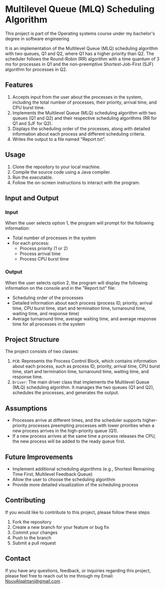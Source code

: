 # Multilevel Queue (MLQ) Scheduling Algorithm
This project is part of the Operating systems course under my bachelor's degree in software engineering

It is an implementation of the Multilevel Queue (MLQ) scheduling algorithm with two queues, Q1 and Q2, where Q1 has a higher priority than Q2. The scheduler follows the Round-Robin (RR) algorithm with a time quantum of 3 ms for processes in Q1 and the non-preemptive Shortest-Job-First (SJF) algorithm for processes in Q2.

## Features

1. Accepts input from the user about the processes in the system, including the total number of processes, their priority, arrival time, and CPU burst time.
2. Implements the Multilevel Queue (MLQ) scheduling algorithm with two queues (Q1 and Q2) and their respective scheduling algorithms (RR for Q1 and SJF for Q2).
3. Displays the scheduling order of the processes, along with detailed information about each process and different scheduling criteria.
4. Writes the output to a file named "Report.txt".

## Usage

1. Clone the repository to your local machine.
2. Compile the source code using a Java compiler.
3. Run the executable.
4. Follow the on-screen instructions to interact with the program.

## Input and Output

### Input
When the user selects option 1, the program will prompt for the following information:
- Total number of processes in the system
- For each process:
  - Process priority (1 or 2)
  - Process arrival time
  - Process CPU burst time

### Output
When the user selects option 2, the program will display the following information on the console and in the "Report.txt" file:
- Scheduling order of the processes
- Detailed information about each process (process ID, priority, arrival time, CPU burst time, start and termination time, turnaround time, waiting time, and response time)
- Average turnaround time, average waiting time, and average response time for all processes in the system

## Project Structure

The project consists of two classes:
1. `PCB`: Represents the Process Control Block, which contains information about each process, such as process ID, priority, arrival time, CPU burst time, start and termination time, turnaround time, waiting time, and response time.
2. `Driver`: The main driver class that implements the Multilevel Queue (MLQ) scheduling algorithm. It manages the two queues (Q1 and Q2), schedules the processes, and generates the output.

## Assumptions
- Processes arrive at different times, and the scheduler supports higher-priority processes preempting processes with lower priorities when a new process arrives in the high-priority queue (Q1).
- If a new process arrives at the same time a process releases the CPU, the new process will be added to the ready queue first.

## Future Improvements
- Implement additional scheduling algorithms (e.g., Shortest Remaining Time First, Multilevel Feedback Queue)
- Allow the user to choose the scheduling algorithm
- Provide more detailed visualization of the scheduling process

## Contributing
If you would like to contribute to this project, please follow these steps:
1. Fork the repository
2. Create a new branch for your feature or bug fix
3. Commit your changes
4. Push to the branch
5. Submit a pull request

## Contact

If you have any questions, feedback, or inquiries regarding this project, please feel free to reach out to me through my Email: NouvAlqahtani@gmail.com .
